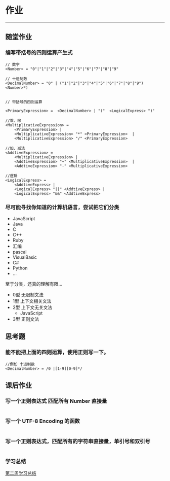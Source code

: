 # 作业

---

## 随堂作业

### 编写带括号的四则运算产生式
```
// 数字
<Number> = "0"|"1"|"2"|"3"|"4"|"5"|"6"|"7"|"8"|"9"

// 十进制数
<DecimalNumber> = "0" | ("1"|"2"|"3"|"4"|"5"|"6"|"7"|"8"|"9") <Number>*)


// 带括号的四则运算

<PrimaryExpression> =  <DecimalNumber> | "("  <LogicalExpress> ")"

//乘、除 
<MultiplicativeExpression> =  
    <PrimaryExpression> | 
    <MultiplicativeExpression> "*" <PrimaryExpression>  |
    <MultiplicativeExpression> "/" <PrimaryExpression> 

//加、减法
<AddtiveExpression> =  
    <MultiplicativeExpression> | 
    <AddtiveExpression> "+" <MultiplicativeExpression>  |
    <AddtiveExpression> "-" <MultiplicativeExpression>

//逻辑
<LogicalExpress> = 
    <AddtiveExpress> | 
    <LogicalExpress> "||" <AddtiveExpress> |
    <LogicalExpress> "&&" <AddtiveExpress>
```

### 尽可能寻找你知道的计算机语言，尝试把它们分类

- JavaScript
- Java
- C
- C++ 
- Ruby
- 汇编
- pascal
- VisualBasic
- C#
- Python
- ...

至于分类，还真的理解有限...

- 0型 无限制文法
- 1型 上下文相关文法
- 2型 上下文无关文法
    - JavaScript
- 3型 正则文法


## 思考题

### 能不能把上面的四则运算，使用正则写一下。

```
//例如 十进制数
<DecimalNumber> = /0 |[1-9][0-9]*/

```


## 课后作业

### 写一个正则表达式 匹配所有 Number 直接量
```
```

### 写一个 UTF-8 Encoding 的函数
```

```

### 写一个正则表达式，匹配所有的字符串直接量，单引号和双引号
```

```

### 学习总结
[第二周学习总结](https://github.com/bakenray/Frontend-01-Template/tree/master/week02/2.第二周总结.md)
